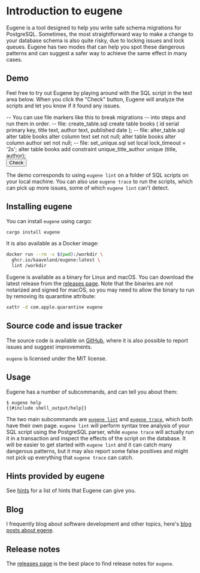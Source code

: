 # Introduction to eugene

Eugene is a tool designed to help you write safe schema migrations for PostgreSQL. Sometimes,
the most straightforward way to make a change to your database schema is also quite risky,
due to locking issues and lock queues. Eugene has two modes that can help you spot these
dangerous patterns and can suggest a safer way to achieve the same effect in many cases.

<h2><label for="sql">Demo</label></h2>

Feel free to try out Eugene by playing around with the SQL script
in the text area below. When you click the "Check" button, Eugene
will analyze the scripts and let you know if it found any issues.

<div class="demo-area">
<form hx-post="/eugene/app/lint.html" hx-target="#output">
<input type="hidden" name="sql" id="sql-input" value="">
<div id="sql" class="sql-playground">
-- You can use file markers like this to break migrations
-- into steps and run them in order.
-- file: create_table.sql
create table books (
    id serial primary key,
    title text,
    author text,
    published date
);
-- file: alter_table.sql
alter table books
  alter column text set not null;
alter table books
  alter column author set not null;
-- file: set_unique.sql
set local lock_timeout = '2s';
alter table books add constraint
  unique_title_author unique (title, author);
</div>
<script src="https://cdnjs.cloudflare.com/ajax/libs/ace/1.34.2/ace.js" integrity="sha512-WdJDvPkK4mLIW1kpkWRd7dFtAF6Z0xnfD3XbfrNsK2/f36vMNGt/44iqYQuliJZwCFw32CrxDRh2hpM2TJS1Ew==" crossorigin="anonymous" referrerpolicy="no-referrer"></script>
<script>
var editor = ace.edit("sql", {
  mode: "ace/mode/sql",
  selectionStyle: "text",
  minLines: 20,
  maxLines: 40,
});
editor.resize();
document.getElementById('sql-input').value = editor.getValue();
editor.session.on('change', function() {
  document.getElementById('sql-input').value = editor.getValue();
});
</script>
<button class="float-right button-cta" id="submit">Check</button>
</form>
<div id="output"></div>
</div>

The demo corresponds to using `eugene lint` on a folder of SQL scripts
on your local machine. You can also use `eugene trace` to run the scripts,
which can pick up more issues, some of which `eugene lint` can't detect.

## Installing eugene

You can install `eugene` using cargo:

```sh
cargo install eugene
```

It is also available as a Docker image:

```sh
docker run --rm -v $(pwd):/workdir \
  ghcr.io/kaaveland/eugene:latest \
  lint /workdir
```

Eugene is available as a binary for Linux and macOS. You can download the latest release from
the [releases page](https://github.com/kaaveland/eugene/releases). Note that the binaries
are not notarized and signed for macOS, so you may need to allow the binary to run by
removing its quarantine attribute:

```sh
xattr -d com.apple.quarantine eugene
```

## Source code and issue tracker

The source code is available on [GitHub](https://github.com/kaaveland/eugene/), where
it is also possible to report issues and suggest improvements.

`eugene` is licensed under the MIT license.

## Usage

Eugene has a number of subcommands, and can tell you about them:

```shell
$ eugene help
{{#include shell_output/help}}
```

The two main subcommands are [`eugene lint`](./lint.md)
and [`eugene trace`](./trace.md), which both have their own page.
`eugene lint` will perform syntax tree analysis of your SQL script
using the PostgreSQL parser, while `eugene trace` will actually run
it in a transaction and inspect the effects of the script on the
database. It will be easier to get started with `eugene lint` and
it can catch many dangerous patterns, but it may also report some
false positives and might not pick up everything that `eugene trace`
can catch.


## Hints provided by eugene

See [hints](./hints.md) for a list of hints that Eugene can give you.

## Blog

I frequently blog about software development and other topics, here's
[blog posts about egene](https://kaaveland.github.io/tags/eugene/).

## Release notes

The [releases page](https://github.com/kaaveland/eugene/releases) is 
the best place to find release notes for `eugene`.